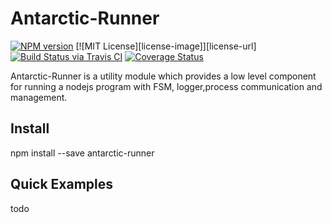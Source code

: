 # Antarctic-Runner

[![NPM version](https://img.shields.io/npm/v/antarctic-runner.svg)](https://www.npmjs.org/package/antarctic-runner)
[![MIT License][license-image]][license-url]
[![Build Status via Travis CI](https://travis-ci.org/chinajuanbob/runner.svg?branch=master)](https://travis-ci.org/chinajuanbob/runner)
[![Coverage Status](https://coveralls.io/repos/chinajuanbob/runner/badge.svg?branch=master)](https://coveralls.io/r/chinajuanbob/runner?branch=master)

Antarctic-Runner is a utility module which provides a low level component for running a nodejs program with FSM, logger,process communication and management.

## Install

npm install --save antarctic-runner

## Quick Examples

todo
